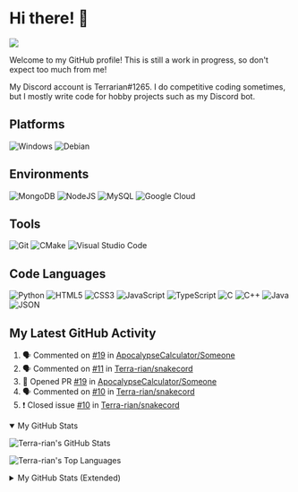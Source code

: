 # Hi there! 👋

![](https://visitor-badge-reloaded.herokuapp.com/badge?page_id=terrarian-terrarian.visitor.badge.reloaded)

Welcome to my GitHub profile! This is still a work in progress, so don't expect too much from me!

My Discord account is Terrarian#1265. I do competitive coding sometimes, but I mostly write code for hobby projects such as my Discord bot.

## Platforms

![](https://img.shields.io/badge/Windows-0078D6?style=for-the-badge&logo=windows&logoColor=white "Windows") ![](https://img.shields.io/badge/Debian-A81D33?style=for-the-badge&logo=debian&logoColor=white "Debian")

## Environments

![](https://img.shields.io/badge/MongoDB-4EA94B?style=for-the-badge&logo=mongodb&logoColor=white "MongoDB") ![](https://img.shields.io/badge/Node.js-339933?style=for-the-badge&logo=nodedotjs&logoColor=white "NodeJS") ![](https://img.shields.io/badge/MySQL-005C84?style=for-the-badge&logo=mysql&logoColor=white "MySQL") ![](https://img.shields.io/badge/Google_Cloud-4285F4?style=for-the-badge&logo=google-cloud&logoColor=white "Google Cloud")

## Tools

![](https://img.shields.io/badge/Git-F05032?style=for-the-badge&logo=git&logoColor=white "Git") ![](https://img.shields.io/badge/CMake-064F8C?style=for-the-badge&logo=cmake&logoColor=white "CMake") ![](https://img.shields.io/badge/Visual_Studio_Code-0078D4?style=for-the-badge&logo=visual%20studio%20code&logoColor=white "Visual Studio Code")

## Code Languages

![](https://img.shields.io/badge/Python-3776AB?style=for-the-badge&logo=python&logoColor=white "Python") ![](https://img.shields.io/badge/HTML5-E34F26?style=for-the-badge&logo=html5&logoColor=white "HTML5") ![](https://img.shields.io/badge/CSS3-1572B6?style=for-the-badge&logo=css3&logoColor=white "CSS3") ![](https://img.shields.io/badge/JavaScript-323330?style=for-the-badge&logo=javascript&logoColor=F7DF1E "JavaScript") ![](https://img.shields.io/badge/TypeScript-007ACC?style=for-the-badge&logo=typescript&logoColor=white "TypeScript") ![](https://img.shields.io/badge/C-00599C?style=for-the-badge&logo=c&logoColor=white "C") ![](https://img.shields.io/badge/C%2B%2B-00599C?style=for-the-badge&logo=c%2B%2B&logoColor=white "C++") ![](https://img.shields.io/badge/Java-ED8B00?style=for-the-badge&logo=java&logoColor=white "Java") ![](https://img.shields.io/badge/json-5E5C5C?style=for-the-badge&logo=json&logoColor=white "JSON")

## My Latest GitHub Activity
<!--START_SECTION:activity-->
1. 🗣 Commented on [#19](https://github.com/ApocalypseCalculator/Someone/issues/19) in [ApocalypseCalculator/Someone](https://github.com/ApocalypseCalculator/Someone)
2. 🗣 Commented on [#11](https://github.com/Terra-rian/snakecord/issues/11) in [Terra-rian/snakecord](https://github.com/Terra-rian/snakecord)
3. 💪 Opened PR [#19](https://github.com/ApocalypseCalculator/Someone/pull/19) in [ApocalypseCalculator/Someone](https://github.com/ApocalypseCalculator/Someone)
4. 🗣 Commented on [#10](https://github.com/Terra-rian/snakecord/issues/10) in [Terra-rian/snakecord](https://github.com/Terra-rian/snakecord)
5. ❗️ Closed issue [#10](https://github.com/Terra-rian/snakecord/issues/10) in [Terra-rian/snakecord](https://github.com/Terra-rian/snakecord)
<!--END_SECTION:activity-->

<details open>
<summary>My GitHub Stats</summary>

![Terra-rian's GitHub Stats](https://github-readme-stats-nu-wine.vercel.app/api?username=Terra-rian&show_icons=true&theme=radical&count_private=true)

![Terra-rian's Top Languages](https://github-readme-stats-nu-wine.vercel.app/api/top-langs/?username=Terra-rian&theme=radical&langs_count=5&card_width=495)
</details>

<details>
<summary>My GitHub Stats (Extended)</summary>

![Metrics](https://metrics.lecoq.io/Terra-rian?template=classic&base.header=0&gists=1&lines=1&config.timezone=America%2FToronto)
</details>